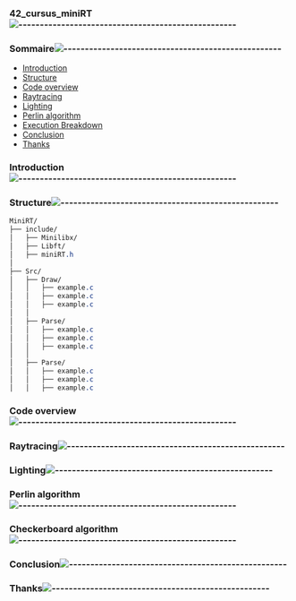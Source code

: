 <div align="left">

### 42_cursus_miniRT![---------------------------------------------------](https://raw.githubusercontent.com/andreasbm/readme/master/assets/lines/rainbow.png)

<div align="left">

<nav>
    
### Sommaire![---------------------------------------------------](https://raw.githubusercontent.com/andreasbm/readme/master/assets/lines/rainbow.png)

<ul>
    <li><a href="#Introduction">Introduction</a></li>
    <li><a href="#Structure">Structure</a></li>
    <li><a href="#Code overview">Code overview</a></li>
    <li><a href="#Raytracing">Raytracing</a></li>
    <li><a href="#Lighting">Lighting</a></li>
    <li><a href="#Perlin algorithm">Perlin algorithm</a></li>
    <li><a href="#Checkerboard algorithm">Execution Breakdown</a></li>
    <li><a href="#Conclusion">Conclusion</a></li>
    <li><a href="#Thanks">Thanks</a></li>
</ul>
</nav>

### Introduction![---------------------------------------------------](https://raw.githubusercontent.com/andreasbm/readme/master/assets/lines/rainbow.png)

<section id="Introduction">

### Structure![---------------------------------------------------](https://raw.githubusercontent.com/andreasbm/readme/master/assets/lines/rainbow.png)

<section id="Structure">
    
```css
MiniRT/
├── include/
│   ├── Minilibx/
│   ├── Libft/
│   ├── miniRT.h
│
├── Src/
│   ├── Draw/
│   │   ├── example.c
│   │   ├── example.c
│   │   ├── example.c
│   │
│   ├── Parse/
│   │   ├── example.c
│   │   ├── example.c
│   │   ├── example.c
│   │
│   ├── Parse/
│   │   ├── example.c
│   │   ├── example.c
│   │   ├── example.c
```


### Code overview![---------------------------------------------------](https://raw.githubusercontent.com/andreasbm/readme/master/assets/lines/rainbow.png)

<section id="Code overview">

### Raytracing![---------------------------------------------------](https://raw.githubusercontent.com/andreasbm/readme/master/assets/lines/rainbow.png)

<section id="Raytracing">

### Lighting![---------------------------------------------------](https://raw.githubusercontent.com/andreasbm/readme/master/assets/lines/rainbow.png)

<section id="Lighting">

### Perlin algorithm![---------------------------------------------------](https://raw.githubusercontent.com/andreasbm/readme/master/assets/lines/rainbow.png)

<section id="Perlin algorithm">

### Checkerboard algorithm![---------------------------------------------------](https://raw.githubusercontent.com/andreasbm/readme/master/assets/lines/rainbow.png)

<section id="Checkerboard algorithm">

### Conclusion![---------------------------------------------------](https://raw.githubusercontent.com/andreasbm/readme/master/assets/lines/rainbow.png)

<section id="Conclusion">

### Thanks![---------------------------------------------------](https://raw.githubusercontent.com/andreasbm/readme/master/assets/lines/rainbow.png)

<section id="Thanks">
